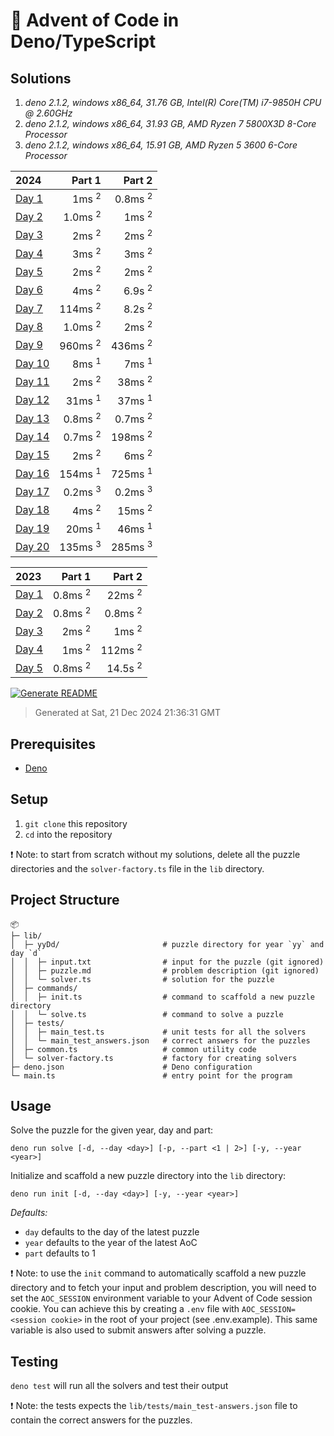 # 🎄 Advent of Code in Deno/TypeScript

## Solutions

1. *deno 2.1.2, windows x86_64, 31.76 GB, Intel(R) Core(TM) i7-9850H CPU @ 2.60GHz*
2. *deno 2.1.2, windows x86_64, 31.93 GB, AMD Ryzen 7 5800X3D 8-Core Processor*
3. *deno 2.1.2, windows x86_64, 15.91 GB, AMD Ryzen 5 3600 6-Core Processor*

| 2024 | Part 1 | Part 2 |
| :--- | ---: | ---: |
| [Day 1](/lib/24D1/solver.ts) | 1ms <sup>2</sup> | 0.8ms <sup>2</sup> |
| [Day 2](/lib/24D2/solver.ts) | 1.0ms <sup>2</sup> | 1ms <sup>2</sup> |
| [Day 3](/lib/24D3/solver.ts) | 2ms <sup>2</sup> | 2ms <sup>2</sup> |
| [Day 4](/lib/24D4/solver.ts) | 3ms <sup>2</sup> | 3ms <sup>2</sup> |
| [Day 5](/lib/24D5/solver.ts) | 2ms <sup>2</sup> | 2ms <sup>2</sup> |
| [Day 6](/lib/24D6/solver.ts) | 4ms <sup>2</sup> | 6.9s <sup>2</sup> |
| [Day 7](/lib/24D7/solver.ts) | 114ms <sup>2</sup> | 8.2s <sup>2</sup> |
| [Day 8](/lib/24D8/solver.ts) | 1.0ms <sup>2</sup> | 2ms <sup>2</sup> |
| [Day 9](/lib/24D9/solver.ts) | 960ms <sup>2</sup> | 436ms <sup>2</sup> |
| [Day 10](/lib/24D10/solver.ts) | 8ms <sup>1</sup> | 7ms <sup>1</sup> |
| [Day 11](/lib/24D11/solver.ts) | 2ms <sup>2</sup> | 38ms <sup>2</sup> |
| [Day 12](/lib/24D12/solver.ts) | 31ms <sup>1</sup> | 37ms <sup>1</sup> |
| [Day 13](/lib/24D13/solver.ts) | 0.8ms <sup>2</sup> | 0.7ms <sup>2</sup> |
| [Day 14](/lib/24D14/solver.ts) | 0.7ms <sup>2</sup> | 198ms <sup>2</sup> |
| [Day 15](/lib/24D15/solver.ts) | 2ms <sup>2</sup> | 6ms <sup>2</sup> |
| [Day 16](/lib/24D16/solver.ts) | 154ms <sup>1</sup> | 725ms <sup>1</sup> |
| [Day 17](/lib/24D17/solver.ts) | 0.2ms <sup>3</sup> | 0.2ms <sup>3</sup> |
| [Day 18](/lib/24D18/solver.ts) | 4ms <sup>2</sup> | 15ms <sup>2</sup> |
| [Day 19](/lib/24D19/solver.ts) | 20ms <sup>1</sup> | 46ms <sup>1</sup> |
| [Day 20](/lib/24D20/solver.ts) | 135ms <sup>3</sup> | 285ms <sup>3</sup> |

| 2023 | Part 1 | Part 2 |
| :--- | ---: | ---: |
| [Day 1](/lib/23D1/solver.ts) | 0.8ms <sup>2</sup> | 22ms <sup>2</sup> |
| [Day 2](/lib/23D2/solver.ts) | 0.8ms <sup>2</sup> | 0.8ms <sup>2</sup> |
| [Day 3](/lib/23D3/solver.ts) | 2ms <sup>2</sup> | 1ms <sup>2</sup> |
| [Day 4](/lib/23D4/solver.ts) | 1ms <sup>2</sup> | 112ms <sup>2</sup> |
| [Day 5](/lib/23D5/solver.ts) | 0.8ms <sup>2</sup> | 14.5s <sup>2</sup> |

[![Generate README](https://github.com/mabenj/aoc-deno-ts/actions/workflows/generate-readme.yml/badge.svg)](https://github.com/mabenj/aoc-deno-ts/actions/workflows/generate-readme.yml)
> Generated at Sat, 21 Dec 2024 21:36:31 GMT

## Prerequisites

-   [Deno](https://deno.land/)

## Setup

1. `git clone` this repository
2. `cd` into the repository

❗ Note: to start from scratch without my solutions, delete all the puzzle directories and the `solver-factory.ts` file in the `lib` directory.

## Project Structure

```
📦
├─ lib/
│  ├─ yyDd/                       # puzzle directory for year `yy` and day `d`
│  │  ├─ input.txt                # input for the puzzle (git ignored)
│  │  ├─ puzzle.md                # problem description (git ignored)
│  │  └─ solver.ts                # solution for the puzzle
│  ├─ commands/
│  │  ├─ init.ts                  # command to scaffold a new puzzle directory
│  │  └─ solve.ts                 # command to solve a puzzle
│  ├─ tests/
│  │  ├─ main_test.ts             # unit tests for all the solvers
│  │  └─ main_test_answers.json   # correct answers for the puzzles
│  ├─ common.ts                   # common utility code
│  └─ solver-factory.ts           # factory for creating solvers
├─ deno.json                      # Deno configuration
└─ main.ts                        # entry point for the program
```

## Usage

Solve the puzzle for the given year, day and part:

```
deno run solve [-d, --day <day>] [-p, --part <1 | 2>] [-y, --year <year>]
```

Initialize and scaffold a new puzzle directory into the `lib` directory:

```
deno run init [-d, --day <day>] [-y, --year <year>]
```

_Defaults:_

-   `day` defaults to the day of the latest puzzle
-   `year` defaults to the year of the latest AoC
-   `part` defaults to 1

❗ Note: to use the `init` command to automatically scaffold a new puzzle directory and to fetch your input and problem description, you will need to set the `AOC_SESSION` environment variable to your Advent of Code session cookie. You can achieve this by creating a `.env` file with `AOC_SESSION=<session cookie>` in the root of your project (see .env.example). This same variable is also used to submit answers after solving a puzzle.

## Testing

`deno test` will run all the solvers and test their output

❗ Note: the tests expects the `lib/tests/main_test-answers.json` file to contain the correct answers for the puzzles.
